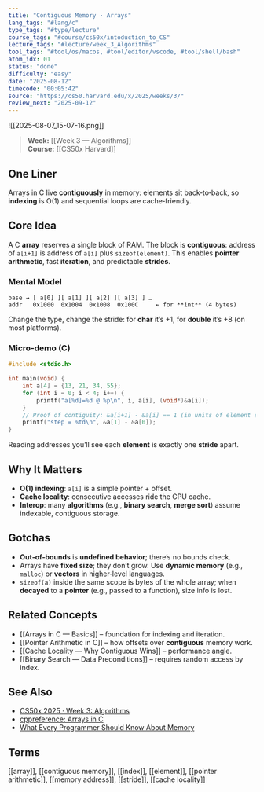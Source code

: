```yaml
---
title: "Contiguous Memory · Arrays"  
lang_tags: "#lang/c"
type_tags: "#type/lecture"
course_tags: "#course/cs50x/intoduction_to_CS"
lecture_tags: "#lecture/week_3_Algorithms"
tool_tags: "#tool/os/macos, #tool/editor/vscode, #tool/shell/bash"
atom_idx: 01
status: "done"
difficulty: "easy"
date: "2025-08-12"
timecode: "00:05:42"
source: "https://cs50.harvard.edu/x/2025/weeks/3/"
review_next: "2025-09-12"
---
```

![[2025-08-07_15-07-16.png]]

> **Week:** [[Week 3 — Algorithms]]  
> **Course:** [[CS50x Harvard]]

## One Liner
Arrays in C live **contiguously** in memory: elements sit back‑to‑back, so **indexing** is O(1) and sequential loops are cache‑friendly.

## Core Idea
A C **array** reserves a single block of RAM. The block is **contiguous**: address of `a[i+1]` is address of `a[i]` plus `sizeof(element)`. This enables **pointer arithmetic**, fast **iteration**, and predictable **strides**.

### Mental Model
```
base → [ a[0] ][ a[1] ][ a[2] ][ a[3] ] …
addr   0x1000  0x1004  0x1008  0x100C     ← for **int** (4 bytes)
```
Change the type, change the stride: for **char** it’s +1, for **double** it’s +8 (on most platforms).

### Micro‑demo (C)
```c
#include <stdio.h>

int main(void) {
    int a[4] = {13, 21, 34, 55};
    for (int i = 0; i < 4; i++) {
        printf("a[%d]=%d @ %p\n", i, a[i], (void*)&a[i]);
    }
    // Proof of contiguity: &a[i+1] - &a[i] == 1 (in units of element size)
    printf("step = %td\n", &a[1] - &a[0]);
}
```
Reading addresses you’ll see each **element** is exactly one **stride** apart.

## Why It Matters
- **O(1) indexing**: `a[i]` is a simple pointer + offset.
- **Cache locality**: consecutive accesses ride the CPU cache.
- **Interop**: many **algorithms** (e.g., **binary search**, **merge sort**) assume indexable, contiguous storage.

## Gotchas
- **Out‑of‑bounds** is **undefined behavior**; there’s no bounds check.
- Arrays have **fixed size**; they don’t grow. Use **dynamic memory** (e.g., `malloc`) or **vectors** in higher‑level languages.
- `sizeof(a)` inside the same scope is bytes of the whole array; when **decayed** to a **pointer** (e.g., passed to a function), size info is lost.

## Related Concepts
- [[Arrays in C — Basics]] – foundation for indexing and iteration.
- [[Pointer Arithmetic in C]] – how offsets over **contiguous** memory work.
- [[Cache Locality — Why Contiguous Wins]] – performance angle.
- [[Binary Search — Data Preconditions]] – requires random access by index.

## See Also
- [CS50x 2025 · Week 3: Algorithms](https://cs50.harvard.edu/x/2025/weeks/3/)
- [cppreference: Arrays in C](https://en.cppreference.com/w/c/language/array)
- [What Every Programmer Should Know About Memory](https://people.freebsd.org/~lstewart/articles/cpumemory.pdf)

## Terms
[[array]], [[contiguous memory]], [[index]], [[element]], [[pointer arithmetic]], [[memory address]], [[stride]], [[cache locality]]
